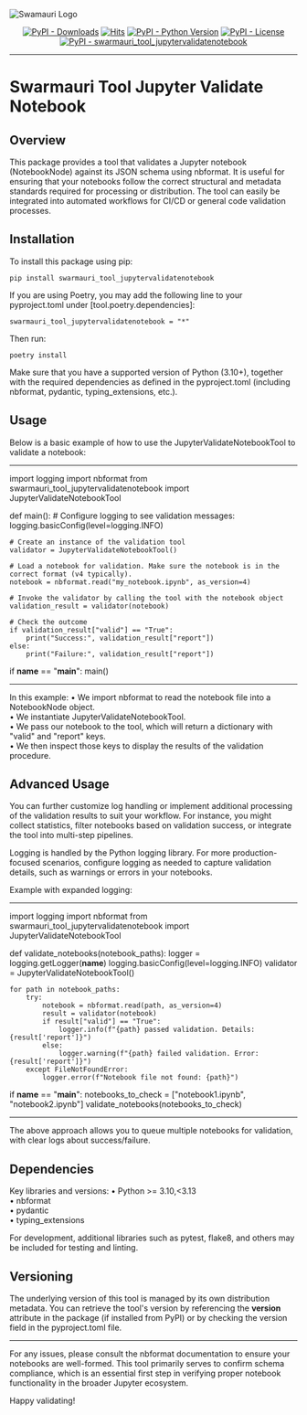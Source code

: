 
![Swamauri Logo](https://res.cloudinary.com/dbjmpekvl/image/upload/v1730099724/Swarmauri-logo-lockup-2048x757_hww01w.png)

<p align="center">
    <a href="https://pypi.org/project/swarmauri_tool_jupytervalidatenotebook/">
        <img src="https://img.shields.io/pypi/dm/swarmauri_tool_jupytervalidatenotebook" alt="PyPI - Downloads"/></a>
    <a href="https://hits.sh/github.com/swarmauri/swarmauri-sdk/tree/master/pkgs/community/swarmauri_tool_jupytervalidatenotebook/">
        <img alt="Hits" src="https://hits.sh/github.com/swarmauri/swarmauri-sdk/tree/master/pkgs/community/swarmauri_tool_jupytervalidatenotebook.svg"/></a>
    <a href="https://pypi.org/project/swarmauri_tool_jupytervalidatenotebook/">
        <img src="https://img.shields.io/pypi/pyversions/swarmauri_tool_jupytervalidatenotebook" alt="PyPI - Python Version"/></a>
    <a href="https://pypi.org/project/swarmauri_tool_jupytervalidatenotebook/">
        <img src="https://img.shields.io/pypi/l/swarmauri_tool_jupytervalidatenotebook" alt="PyPI - License"/></a>
    <a href="https://pypi.org/project/swarmauri_tool_jupytervalidatenotebook/">
        <img src="https://img.shields.io/pypi/v/swarmauri_tool_jupytervalidatenotebook?label=swarmauri_tool_jupytervalidatenotebook&color=green" alt="PyPI - swarmauri_tool_jupytervalidatenotebook"/></a>
</p>

---

# Swarmauri Tool Jupyter Validate Notebook

## Overview
This package provides a tool that validates a Jupyter notebook (NotebookNode) against its JSON schema using nbformat. It is useful for ensuring that your notebooks follow the correct structural and metadata standards required for processing or distribution. The tool can easily be integrated into automated workflows for CI/CD or general code validation processes.

## Installation

To install this package using pip:

    pip install swarmauri_tool_jupytervalidatenotebook

If you are using Poetry, you may add the following line to your pyproject.toml under [tool.poetry.dependencies]:

    swarmauri_tool_jupytervalidatenotebook = "*"

Then run:

    poetry install

Make sure that you have a supported version of Python (3.10+), together with the required dependencies as defined in the pyproject.toml (including nbformat, pydantic, typing_extensions, etc.).

## Usage

Below is a basic example of how to use the JupyterValidateNotebookTool to validate a notebook:

-------------------------------------------------------------------

import logging
import nbformat
from swarmauri_tool_jupytervalidatenotebook import JupyterValidateNotebookTool

def main():
    # Configure logging to see validation messages:
    logging.basicConfig(level=logging.INFO)

    # Create an instance of the validation tool
    validator = JupyterValidateNotebookTool()

    # Load a notebook for validation. Make sure the notebook is in the correct format (v4 typically).
    notebook = nbformat.read("my_notebook.ipynb", as_version=4)

    # Invoke the validator by calling the tool with the notebook object
    validation_result = validator(notebook)

    # Check the outcome
    if validation_result["valid"] == "True":
        print("Success:", validation_result["report"])
    else:
        print("Failure:", validation_result["report"])

if __name__ == "__main__":
    main()

-------------------------------------------------------------------

In this example:
• We import nbformat to read the notebook file into a NotebookNode object.  
• We instantiate JupyterValidateNotebookTool.  
• We pass our notebook to the tool, which will return a dictionary with "valid" and "report" keys.  
• We then inspect those keys to display the results of the validation procedure.

## Advanced Usage

You can further customize log handling or implement additional processing of the validation results to suit your workflow. For instance, you might collect statistics, filter notebooks based on validation success, or integrate the tool into multi-step pipelines.

Logging is handled by the Python logging library. For more production-focused scenarios, configure logging as needed to capture validation details, such as warnings or errors in your notebooks.  

Example with expanded logging:

-------------------------------------------------------------------

import logging
import nbformat
from swarmauri_tool_jupytervalidatenotebook import JupyterValidateNotebookTool

def validate_notebooks(notebook_paths):
    logger = logging.getLogger(__name__)
    logging.basicConfig(level=logging.INFO)
    validator = JupyterValidateNotebookTool()

    for path in notebook_paths:
        try:
            notebook = nbformat.read(path, as_version=4)
            result = validator(notebook)
            if result["valid"] == "True":
                logger.info(f"{path} passed validation. Details: {result['report']}")
            else:
                logger.warning(f"{path} failed validation. Error: {result['report']}")
        except FileNotFoundError:
            logger.error(f"Notebook file not found: {path}")

if __name__ == "__main__":
    notebooks_to_check = ["notebook1.ipynb", "notebook2.ipynb"]
    validate_notebooks(notebooks_to_check)

-------------------------------------------------------------------

The above approach allows you to queue multiple notebooks for validation, with clear logs about success/failure.  

## Dependencies

Key libraries and versions:
• Python >= 3.10,<3.13  
• nbformat  
• pydantic  
• typing_extensions  

For development, additional libraries such as pytest, flake8, and others may be included for testing and linting.  

## Versioning
The underlying version of this tool is managed by its own distribution metadata. You can retrieve the tool's version by referencing the __version__ attribute in the package (if installed from PyPI) or by checking the version field in the pyproject.toml file.

-------------------------------------------------------------------

For any issues, please consult the nbformat documentation to ensure your notebooks are well-formed. This tool primarily serves to confirm schema compliance, which is an essential first step in verifying proper notebook functionality in the broader Jupyter ecosystem.

Happy validating!
